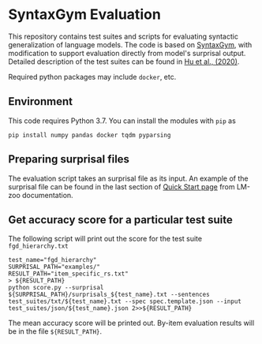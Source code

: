 # SyntaxGym Evaluation

This repository contains test suites and scripts for evaluating syntactic generalization of language models. The code is based on [SyntaxGym](https://github.com/cpllab/syntaxgym-core), with modification to support evaluation directly from model's surprisal output. Detailed description of the test suites can be found in [Hu et al., (2020)](https://aclanthology.org/2020.acl-main.158/).

Required python packages may include `docker`, etc.

## Environment

This code requires Python 3.7. You can install the modules with `pip` as

    pip install numpy pandas docker tqdm pyparsing

## Preparing surprisal files

The evaluation script takes an surprisal file as its input. An example of the surprisal file can be found in the last section of [Quick Start page](https://cpllab.github.io/lm-zoo/quickstart.html) from LM-zoo documentation.

## Get accuracy score for a particular test suite

The following script will print out the score for the test suite `fgd_hierarchy.txt`

```
test_name="fgd_hierarchy"
SURPRISAL_PATH="examples/"
RESULT_PATH="item_specific_rs.txt"
> ${RESULT_PATH}
python score.py --surprisal ${SURPRISAL_PATH}/surprisals_${test_name}.txt --sentences test_suites/txt/${test_name}.txt --spec spec.template.json --input test_suites/json/${test_name}.json 2>>${RESULT_PATH}
```
The mean accuracy score will be printed out. By-item evaluation results will be in the file `${RESULT_PATH}`.

